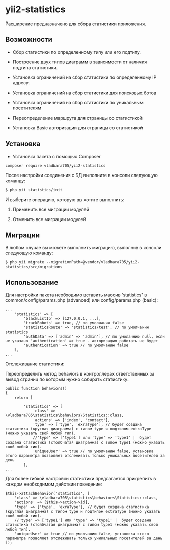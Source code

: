 yii2-statistics
=================
Расширение предназначено для сбора статистики приложения.

Возможности
------------------
* Сбор статистики по определенному типу или его подтипу.

* Построение двух типов диаграмм в зависимости от наличия подтипа статистики.

* Установка ограничений на сбор статистики по определенному IP адресу.

* Установка ограничений на сбор статистики для поисковых ботов

* Установка ограничений на сбор статистики по уникальным посетителям

* Переопределение маршрута для страницы со статистикой

* Установка Basic авторизации для страницы со статистикой
  
Установка
------------------
* Установка пакета с помощью Composer
```
composer require vladbara705/yii2-statistics
```

После настройки соединения с БД выполните в консоли следующую команду:
```
$ php yii statistics/init
```

И выберите операцию, которую вы хотите выполнить:

1. Применить все миграции модулей

2. Отменить все миграции модулей

Миграции
------------------

В любом случае вы можете выполнить миграцию, выполнив в консоли следующую команду:
```
$ php yii migrate --migrationPath=@vendor/vladbara705/yii2-statistics/src/migrations
```

Использование
------------------

Для настройки пакета необходимо вставить массив 'statistics' в common/config/params.php (advanced) или config/params.php (basic):

```
...
    'statistics' => [
        'blackListIp' => [127.0.0.1, ...],
        'trackRobots' => true, // по умолчанию false
        'statisticsRoute' => 'statistics/test', // по умолчанию statistics
        'authData' => ['admin' => 'admin'], // по умолачнию null, если не указано 'authentication' => true - авторизация работать не будет
        'authentication' => true // по умолчанию false
    ],
...
``` 

Отслеживание статистики:

Переопределить метод behaviors в контроллерах ответственных за вывод страниц по которым нужно собирать статистику:
```
public function behaviors()
{
    return [

        'statistics' => [
            'class' => \vladbara705\statistics\behaviors\Statistics::class,
            'actions' => ['index', 'contact'],
            'type' => ['type', 'exraType'], // будет создана статистика (круглая диаграмма) с типом type и подтипом extraType (можно указать свой любой тип).
            //'type' => ['type1'] или 'type' => 'type1' |  будет создана статистика (столбчатая диаграмма) с типом type1 (можно указать свой любой тип).
            'uniqueUser' => true // по умолчанию false, установка этого параметра позволяет отслеживать только уникальных посетителей за день
        ],
...
```

Для более гибкой настройки статистики предлагается прикрепить в каждом необходимом действии поведение:
```
$this->attachBehavior('statistics', [
    'class' => \vladbara705\statistics\behaviors\Statistics::class,
    'actions' => [$this->action->id],
    'type' => ['type', 'exraType'], // будет создана статистика (круглая диаграмма) с типом type и подтипом extraType (можно указать свой любой тип).
    //'type' => ['type1'] или 'type' => 'type1' |  будет создана статистика (столбчатая диаграмма) с типом type1 (можно указать свой любой тип).
    'uniqueUser' => true // по умолчанию false, установка этого параметра позволяет отслеживать только уникальных посетителей за день    
]);
```